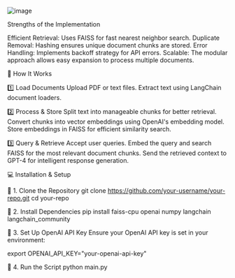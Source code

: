 ![image](https://github.com/user-attachments/assets/ae8c9a9c-c702-4633-9fb6-7e1bf8b02e49)

 Strengths of the Implementation

Efficient Retrieval: Uses FAISS for fast nearest neighbor search.
Duplicate Removal: Hashing ensures unique document chunks are stored.
Error Handling: Implements backoff strategy for API errors.
Scalable: The modular approach allows easy expansion to process multiple documents.

🚀 How It Works

1️⃣ Load Documents
Upload PDF or text files.
Extract text using LangChain document loaders.


2️⃣ Process & Store
Split text into manageable chunks for better retrieval.
Convert chunks into vector embeddings using OpenAI's embedding model.
Store embeddings in FAISS for efficient similarity search.

3️⃣ Query & Retrieve
Accept user queries.
Embed the query and search FAISS for the most relevant document chunks.
Send the retrieved context to GPT-4 for intelligent response generation.

💻 Installation & Setup

🔹 1. Clone the Repository
git clone https://github.com/your-username/your-repo.git
cd your-repo

🔹 2. Install Dependencies
pip install faiss-cpu openai numpy langchain langchain_community

🔹 3. Set Up OpenAI API Key
Ensure your OpenAI API key is set in your environment:

export OPENAI_API_KEY="your-openai-api-key"

🔹 4. Run the Script
python main.py
